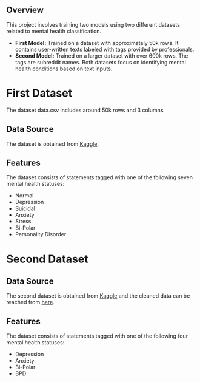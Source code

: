 ## Overview

This project involves training two models using two different datasets related to mental health classification.

* **First Model:** Trained on a dataset with approximately 50k rows. It contains user-written texts labeled with tags provided by professionals.
* **Second Model:** Trained on a larger dataset with over 600k rows. The tags are subreddit names.
Both datasets focus on identifying mental health conditions based on text inputs.

# First Dataset
The dataset data.csv includes around 50k rows and 3 columns

## Data Source
The dataset is obtained from [Kaggle](https://www.kaggle.com/datasets/suchintikasarkar/sentiment-analysis-for-mental-health/data).

## Features 
The dataset consists of statements tagged with one of the following seven mental health statuses:

* Normal
* Depression
* Suicidal
* Anxiety
* Stress
* Bi-Polar
* Personality Disorder

# Second Dataset

## Data Source

The second dataset is obtained from [Kaggle](https://www.kaggle.com/datasets/kamaruladha/mental-disorders-identification-reddit-nlp) and the cleaned data can be reached from [here](https://drive.google.com/drive/folders/1pWZf2F52WHcEgJnKTMCUX6rDhS5zObde?usp=sharing).

## Features

The dataset consists of statements tagged with one of the following four mental health statuses:

* Depression
* Anxiety
* Bi-Polar
* BPD


